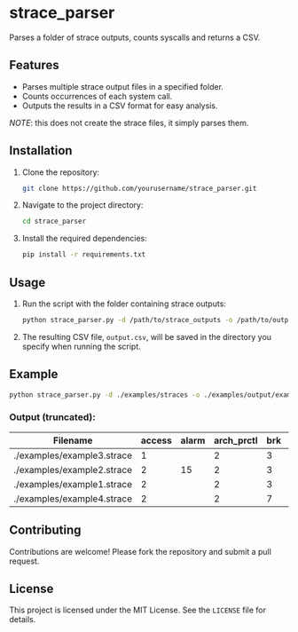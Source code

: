 # strace_parser
Parses a folder of strace outputs, counts syscalls and returns a CSV.
## Features
- Parses multiple strace output files in a specified folder.
- Counts occurrences of each system call.
- Outputs the results in a CSV format for easy analysis.

*NOTE*: this does not create the strace files, it simply parses them.

## Installation
1. Clone the repository:
    ```bash
    git clone https://github.com/yourusername/strace_parser.git
    ```
2. Navigate to the project directory:
    ```bash
    cd strace_parser
    ```
3. Install the required dependencies:
    ```bash
    pip install -r requirements.txt
    ```

## Usage
1. Run the script with the folder containing strace outputs:
    ```bash
    python strace_parser.py -d /path/to/strace_outputs -o /path/to/output.csv -l label_to_apply (optional)
    ```
2. The resulting CSV file, `output.csv`, will be saved in the directory you specify when running the script.

## Example
```bash
python strace_parser.py -d ./examples/straces -o ./examples/output/example.csv
```
### Output (truncated):
| Filename                  | access | alarm | arch_prctl | brk | close | close_range | connect | execve | fcntl | futex | getdents64 |
|---------------------------|--------|-------|------------|-----|-------|-------------|---------|--------|-------|-------|------------|
| ./examples/example3.strace | 1      |       | 2          | 3   | 9     |             | 2       | 1      |       |       |            |
| ./examples/example2.strace | 2      | 15    | 2          | 3   | 9     |             | 1       | 10     |       |       |            |
| ./examples/example1.strace | 2      |       | 2          | 3   | 9     |             | 1       |        |       | 2     |            |
| ./examples/example4.strace | 2      |       | 2          | 7   | 21    | 1           | 2       | 1      |       | 17    |            |


## Contributing
Contributions are welcome! Please fork the repository and submit a pull request.

## License
This project is licensed under the MIT License. See the `LICENSE` file for details.